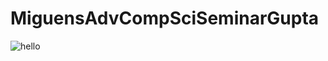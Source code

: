 # MiguensAdvCompSciSeminarGupta
![hello](https://github.com/smules/MiguensAdvCompSciSeminarGupta/blob/IMG_5036.jpg?raw=true)
